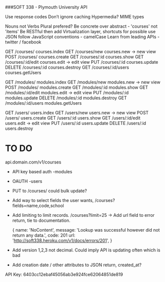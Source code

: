###SOFT 338 - Plymouth University API

Use response codes
Don’t ignore caching
Hypermedia?
MIME types

Nouns not Verbs
Plural prefered?
Be concrete over abstract - 'courses' not 'items'
Be RESTful then add Virtualization layer, shortcuts for possible use
JSON follow JavaScript conventions - camelCase
Learn from leading APIs - twitter / facebook

GET 	/courses/ 			courses.index
GET 	/courses/new 		courses.new -> new view
POST 	/courses/			courses.create
GET 	/courses/:id 		courses.show
GET 	/courses/:id/edit	courses.edit -> edit view
PUT 	/courses/:id 		courses.update
DELETE 	/courses/:id 		courses.destroy
GET 	/courses/:id/users	courses.getUsers

GET 	/modules/ 			modules.index
GET 	/modules/new 		modules.new -> new view
POST 	/modules/			modules.create
GET 	/modules/:id 		modules.show
GET 	/modules/:id/edit	modules.edit -> edit view
PUT 	/modules/:id 		modules.update
DELETE 	/modules/:id 		modules.destroy
GET 	/modules/:id/users 	modules.getUsers

GET 	/users/ 			users.index
GET 	/users/new 			users.new -> new view
POST 	/users/				users.create
GET 	/users/:id 			users.show
GET 	/users/:id/edit		users.edit -> edit view
PUT 	/users/:id 			users.update
DELETE 	/users/:id 			users.destroy

# TO DO

api.domain.com/v1/courses

- API key based auth -modules
- OAUTH -users
- PUT to /courses/ could bulk update?
- Add way to select fields the user wants, /courses?fields=name,code,school
- Add limiting to limit records. /courses?limit=25
-> Add url field to error return, tie to documentation. 
	
	{
		name: 'NoContent',
		message: 'Lookup was successful however did not return any data.',
		code: 201
		url: 'http://soft338.heroku.com/v1/docs/errors/201',
	}

- Add version 1,2,3 not decimal. Could imply API is updating often which is bad
- Add creation date / other attributes to JSON return, created_at? 

API Key: 6403cc12ebaf45056ab3e924fce62064851de819